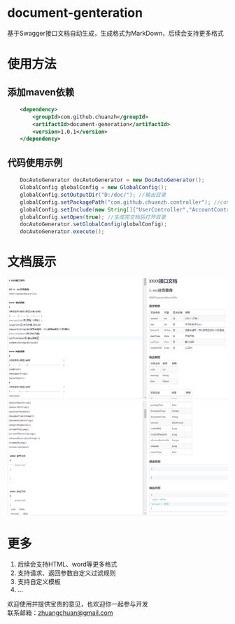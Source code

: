 # document-genteration
基于Swagger接口文档自动生成，生成格式为MarkDown，后续会支持更多格式

# 使用方法
## 添加maven依赖
```xml
    <dependency>
        <groupId>com.github.chuanzh</groupId>
        <artifactId>document-generation</artifactId>
        <version>1.0.1</version>
    </dependency>
```

## 代码使用示例
```Java
    DocAutoGenerator docAutoGenerator = new DocAutoGenerator();
    GlobalConfig globalConfig = new GlobalConfig();
    globalConfig.setOutputDir("D:/doc/"); //输出目录
    globalConfig.setPackagePath("com.github.chuanzh.controller"); //controller包目录
    globalConfig.setInclude(new String[]{"UserController","AccountController"}); // 为空生成所有
    globalConfig.setOpen(true); //生成完文档后打开目录
    docAutoGenerator.setGlobalConfig(globalConfig);
    docAutoGenerator.execute();
```

# 文档展示
![image](https://github.com/chuanzh/document-genteration/blob/master/doc/doc1.png) 
![image](https://github.com/chuanzh/document-genteration/blob/master/doc/doc2.png) 

# 更多
1. 后续会支持HTML、word等更多格式  
2. 支持请求、返回参数自定义过滤规则
3. 支持自定义模板
4. ...

欢迎使用并提供宝贵的意见，也欢迎你一起参与开发  
联系邮箱：zhuangchuan@gmail.com  
